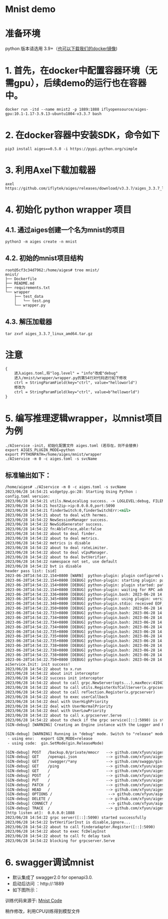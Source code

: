 # Mnist demo
# 准备环境
python 版本请选用 3.9+（[也可以下载我们的docker镜像](http://https://github.com/iflytek/aiges/releases "也可以下载我们的docker镜像"))

# 1. 首先，在docker中配置容器环境（无需gpu），后续demo的运行也在容器中。
    docker run -itd --name mnist2 -p 1889:1888 iflyopensource/aiges-gpu:10.1-1.17-3.9.13-ubuntu1804-v3.3.7 bash
# 2. 在docker容器中安装SDK，命令如下
    pip3 install aiges==0.5.0 -i https://pypi.python.org/simple

# 3. 利用Axel下载加载器
    axel https://github.com/iflytek/aiges/releases/download/v3.3.7/aiges_3.3.7_linux_amd64.tar.gz

# 4. 初始化 python wrapper 项目
## 4.1. 通过aiges创建一个名为mnist的项目
    python3 -m aiges create -n mnist
## 4.2. 初始的mnist项目结构
    root@5cf3c34d7962:/home/aiges# tree mnist/
    mnist/
    ├── Dockerfile
    ├── README.md
    ├── requirements.txt
    └── wrapper
        ├── test_data
        │   └── test.png
        └── wrapper.py

## 4.3. 解压加载器
    tar zxvf aiges_3.3.7_linux_amd64.tar.gz

# 注意
```asp
{
	进入aiges.toml,将"log.level" = "info"改成"debug"
	进入/mnist/wrapper/wrapper.py的第54行对代码进行如下修改
    ctrl = StringParamField(key="ctrl", value="helloworld")
	修改为
    ctrl = StringParamField(key="ctrl", value=b"helloworld")
}
```
# 5. 编写推理逻辑wrapper，以mnist项目为例
    ./AIservice -init, 初始化配置文件 aiges.toml (若存在，则不会替换)
    export AIGES_PLUGIN_MODE=python
    export PYTHONPATH=/home/aiges/mnist/wrapper
    ./AIservice -m 0 -c aiges.toml -s svcName
## 标准输出如下：
```asp
/home/aiges# ./AIservice -m 0 -c aiges.toml -s svcName
2023/06/28 14:54:21 widgetpy.go:28: Starting Using Python : 
config.toml version:  
2023/06/28 14:54:21 utils.NewLocalLog success. -> LOGLEVEL:debug, FILENAME:./log/aiges.log, MAXSIZE:3, MAXBACKUPS:3, MAXAGE:3
2023/06/28 14:54:21 host2ip->ip:0.0.0.0,port:5090
2023/06/28 14:54:21 finderSwitch:0,finderSwitchErr:<nil>
2023/06/28 14:54:21 about to deal with hermes.
2023/06/28 14:54:22 NewSessionManager success.
2023/06/28 14:54:22 NewSidGenerator success.
2023/06/28 14:54:22 fn:AbleTrace,able:false
2023/06/28 14:54:22 about to deal finder.
2023/06/28 14:54:22 about to deal metrics.
2023/06/28 14:54:22 metrics is disable
2023/06/28 14:54:22 about to deal rateLimiter.
2023/06/28 14:54:22 about to deal vCpuManager.
2023/06/28 14:54:22 about to deal bvtVerifier.
2023/06/28 14:54:22 namespace not set, use default
2023/06/28 14:54:22 bvt is disable
header pass list: [sid]
2023-06-28T14:54:22.154+0800 [WARN]  python-plugin: plugin configured with a nil SecureConfig
2023-06-28T14:54:22.154+0800 [DEBUG] python-plugin: starting plugin: path=/bin/bash args=[bash, -c, "/usr/bin/env python -m aiges.serve"]
2023-06-28T14:54:22.154+0800 [DEBUG] python-plugin: plugin started: path=/bin/bash pid=135
2023-06-28T14:54:22.154+0800 [DEBUG] python-plugin: waiting for RPC address: path=/bin/bash
2023-06-28T14:54:22.336+0800 [DEBUG] python-plugin.bash: 2023-06-28 14:54:22,335 - wrapper:serve:231 - INFO:  starting workers: 8
2023-06-28T14:54:22.345+0800 [DEBUG] python-plugin: using plugin: version=1
2023-06-28T14:54:22.348+0800 [DEBUG] python-plugin.stdio: received EOF, stopping recv loop: err="rpc error: code = Unimplemented desc = Method not found!"
2023-06-28T14:54:22.350+0800 [DEBUG] python-plugin.bash: 2023-06-28 14:54:22,350 - wrapper:wrapperInit:118 - INFO:  Importing module from wrapper.py: wrapper
2023-06-28T14:54:22.733+0800 [DEBUG] python-plugin.bash: 2023-06-28 14:54:22,733 - root:_check_path:159 - WARNING:  <class 'FileNotFoundError'>
2023-06-28T14:54:22.734+0800 [DEBUG] python-plugin.bash: 2023-06-28 14:54:22,734 - root:test_value:257 - WARNING:  test_data/test.png not exist.. check 
2023-06-28T14:54:22.734+0800 [DEBUG] python-plugin.bash: 2023-06-28 14:54:22,734 - root:_check_path:159 - WARNING:  <class 'FileNotFoundError'>
2023-06-28T14:54:22.734+0800 [DEBUG] python-plugin.bash: 2023-06-28 14:54:22,734 - root:test_value:257 - WARNING:  test_data/test.png not exist.. check 
2023-06-28T14:54:22.735+0800 [DEBUG] python-plugin.bash: 2023-06-28 14:54:22,735 - wrapper:wrapperInit:123 - INFO:  User Wrapper newed Success.. starting call user init functions...
2023-06-28T14:54:22.735+0800 [DEBUG] python-plugin.bash: 2023-06-28 14:54:22,735 - root:wrapperInit:95 - INFO:  {'resource./msp/resource/sms/wfst.bin': 'WFST', 'http_listen': '0.0.0.0:1888', 'log.level': 'debug', 'resource./msp/resource/sms/acmod_16KPowerFlt_sms_RNN.bin': 'HMM_16K', 'common.lic': '10'}
2023-06-28T14:54:22.735+0800 [DEBUG] python-plugin.bash: 2023-06-28 14:54:22,735 - root:wrapperInit:96 - INFO:  Initializing ...
2023-06-28T14:54:22.738+0800 [DEBUG] python-plugin.bash: 2023-06-28 14:54:22,737 - wrapper:wrapperSchema:152 - INFO:  Entering warpperSchema ...
2023-06-28T14:54:22.738+0800 [DEBUG] python-plugin.bash: 2023-06-28 14:54:22,738 - root:test_value:257 - WARNING:  test_data/test.png not exist.. check 
2023-06-28T14:54:22.738+0800 [DEBUG] python-plugin.bash: 2023-06-28 14:54:22,738 - root:test_value:257 - WARNING:  test_data/test.png not exist.. check 
2023-06-28T14:54:22.750+0800 [DEBUG] python-plugin.bash: 2023-06-28 14:54:22,750 - root:schema_v2:527 - INFO:  Generating V2 Schema....
aiService.Init: init success!
2023/06/28 14:54:22 about to x.run
2023/06/28 14:54:22 about init interceptor
2023/06/28 14:54:22 success init interceptor
2023/06/28 14:54:22 about to call grpc.NewServer(opts...),maxRecv:4194304,maxSend:4194304
2023/06/28 14:54:22 about to call utils.RegisterXsfCallServer(x.grpcserver, srv)
2023/06/28 14:54:22 about to call reflection.Register(x.grpcserver)
2023/06/28 14:54:22 about to exec userCallback
2023/06/28 14:54:22 deal with UserHighPriority
2023/06/28 14:54:22 deal with UserNormalPriority
2023/06/28 14:54:22 deal with UserLowPriority
2023/06/28 14:54:22 about to call x.grpcserver.Serve
2023/06/28 14:54:22 about to check if the grpc service([::]:5090) is started
[GIN-debug] [WARNING] Creating an Engine instance with the Logger and Recovery middleware already attached.

[GIN-debug] [WARNING] Running in "debug" mode. Switch to "release" mode in production.
 - using env:	export GIN_MODE=release
 - using code:	gin.SetMode(gin.ReleaseMode)

[GIN-debug] POST   /backup.0/private/mmocr   --> github.com/xfyun/aiges/httproto.(*Server).HandlerHttp-fm (3 handlers)
[GIN-debug] GET    /openapi.json             --> github.com/xfyun/aiges/httproto/controller.GetOpenAPIJSON (3 handlers)
[GIN-debug] GET    /swagger/*any             --> github.com/swaggo/gin-swagger.CustomWrapHandler.func1 (3 handlers)
[GIN-debug] GET    /ping                     --> github.com/xfyun/aiges/httproto/stream.Ping (3 handlers)
[GIN-debug] GET    /                         --> github.com/xfyun/aiges/httproto.(*Server).startHttpServer.func1 (3 handlers)
[GIN-debug] POST   /                         --> github.com/xfyun/aiges/httproto.(*Server).startHttpServer.func1 (3 handlers)
[GIN-debug] PUT    /                         --> github.com/xfyun/aiges/httproto.(*Server).startHttpServer.func1 (3 handlers)
[GIN-debug] PATCH  /                         --> github.com/xfyun/aiges/httproto.(*Server).startHttpServer.func1 (3 handlers)
[GIN-debug] HEAD   /                         --> github.com/xfyun/aiges/httproto.(*Server).startHttpServer.func1 (3 handlers)
[GIN-debug] OPTIONS /                         --> github.com/xfyun/aiges/httproto.(*Server).startHttpServer.func1 (3 handlers)
[GIN-debug] DELETE /                         --> github.com/xfyun/aiges/httproto.(*Server).startHttpServer.func1 (3 handlers)
[GIN-debug] CONNECT /                         --> github.com/xfyun/aiges/httproto.(*Server).startHttpServer.func1 (3 handlers)
[GIN-debug] TRACE  /                         --> github.com/xfyun/aiges/httproto.(*Server).startHttpServer.func1 (3 handlers)
[http listen at]:  0.0.0.0:1888
2023/06/28 14:54:22 grpc server([::]:5090) started successfully
2023/06/28 14:54:22 bvtVerifierInst is disable,ignore...
2023/06/28 14:54:22 about to call finderadapter.Register([::]:5090)
2023/06/28 14:54:22 about to exec fcDelayInst
2023/06/28 14:54:22 about to call fc delay task
2023/06/28 14:54:22 blocking for grpcserver.Serve
```
# 6. swagger调试mnist
- 默认集成了 swagger2.0 for openapi3.0.
- 启动后访问 ：http://<yourip>:1889
- 如下图所示：

训练代码来源于: [Mnist Code](https://github.com/pytorch/examples/blob/main/mnist/main.py)

稍作修改，利用CPU训练得到模型文件

